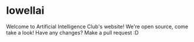 # lowellai
Welcome to Artificial Intelligence Club's website! We're open source, come take a look! Have any changes? Make a pull request :D
